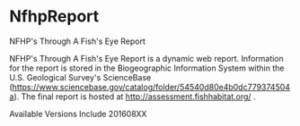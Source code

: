 # NfhpReport
NFHP's Through A Fish's Eye Report

NFHP's Through A Fish's Eye Report is a dynamic web report.  Information for the report is stored in the Biogeographic Information System within the U.S. Geological Survey's ScienceBase (https://www.sciencebase.gov/catalog/folder/54540d80e4b0dc779374504a).  The final report is hosted at http://assessment.fishhabitat.org/ .

Available Versions Include
201608XX
